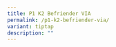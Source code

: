 ```yaml
---
title: P1 K2 Befriender VIA
permalink: /p1-k2-befriender-via/
variant: tiptap
description: ""
---
```

